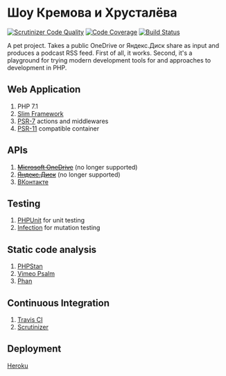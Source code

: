 # Шоу Кремова и Хрусталёва

[![Scrutinizer Code Quality](https://scrutinizer-ci.com/g/morozov/kih/badges/quality-score.png)](https://scrutinizer-ci.com/g/morozov/kih/)
[![Code Coverage](https://scrutinizer-ci.com/g/morozov/kih/badges/coverage.png)](https://scrutinizer-ci.com/g/morozov/kih/)
[![Build Status](https://travis-ci.org/morozov/kih.png)](https://travis-ci.org/morozov/kih)

A pet project. Takes a public OneDrive or Яндекс.Диск share as input and produces a podcast RSS feed. First of all, it works. Second, it's a playground for trying modern development tools for and approaches to development in PHP.

## Web Application

1. PHP 7.1
2. [Slim Framework](https://www.slimframework.com/)
3. [PSR-7](http://www.php-fig.org/psr/psr-7/) actions and middlewares
4. [PSR-11](http://www.php-fig.org/psr/psr-11/) compatible container

## APIs

1. ~~[Microsoft OneDrive](https://dev.onedrive.com/)~~ (no longer supported)
2. ~~[Яндекс.Диск](https://tech.yandex.com/disk/)~~ (no longer supported)
3. [ВКонтакте](https://vk.com/dev/manuals)

## Testing

1. [PHPUnit](https://phpunit.de/) for unit testing
2. [Infection](https://infection.github.io/) for mutation testing

## Static code analysis

1. [PHPStan](https://github.com/phpstan/phpstan)
2. [Vimeo Psalm](https://getpsalm.org/)
3. [Phan](https://github.com/phan/phan)

## Continuous Integration

1. [Travis CI](https://travis-ci.org/morozov/kih)
2. [Scrutinizer](https://scrutinizer-ci.com/g/morozov/kih/)


## Deployment
[Heroku](https://devcenter.heroku.com/categories/php)
